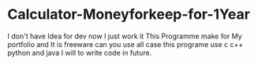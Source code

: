 # Calculator-Moneyforkeep-for-1Year
I don't have Idea for dev now I just work it
This Programme make for My portfolio
and It is freeware 
can you use all case
this programe use c c++ python and java
I will to write code in future.
